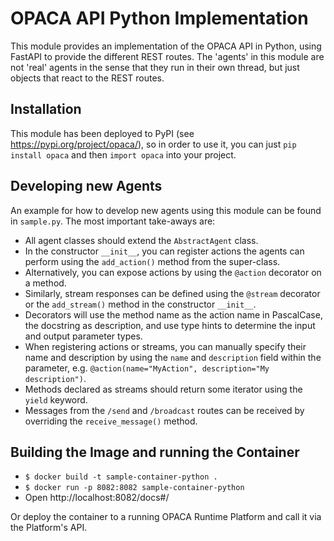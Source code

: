 # OPACA API Python Implementation

This module provides an implementation of the OPACA API in Python, using FastAPI to provide the different REST routes.
The 'agents' in this module are not 'real' agents in the sense that they run in their own thread, but just objects that
react to the REST routes.

## Installation

This module has been deployed to PyPI (see https://pypi.org/project/opaca/), so in order to use it, you can just
`pip install opaca` and then `import opaca` into your project.

## Developing new Agents

An example for how to develop new agents using this module can be found in `sample.py`.
The most important take-aways are:
* All agent classes should extend the `AbstractAgent` class.
* In the constructor `__init__`, you can register actions the agents can perform using the `add_action()` method from the super-class. 
* Alternatively, you can expose actions by using the `@action` decorator on a method.
* Similarly, stream responses can be defined using the `@stream` decorator or the `add_stream()` method in the constructor `__init__`.
* Decorators will use the method name as the action name in PascalCase, the docstring as description, and use type hints to determine the input and output parameter types.
* When registering actions or streams, you can manually specify their name and description by using the `name` and `description` field within the parameter, e.g. `@action(name="MyAction", description="My description")`.
* Methods declared as streams should return some iterator using the `yield` keyword.
* Messages from the `/send`  and `/broadcast` routes can be received by overriding the `receive_message()` method.


## Building the Image and running the Container

* `$ docker build -t sample-container-python .`
* `$ docker run -p 8082:8082 sample-container-python`
* Open http://localhost:8082/docs#/

Or deploy the container to a running OPACA Runtime Platform and call it via the Platform's API.
